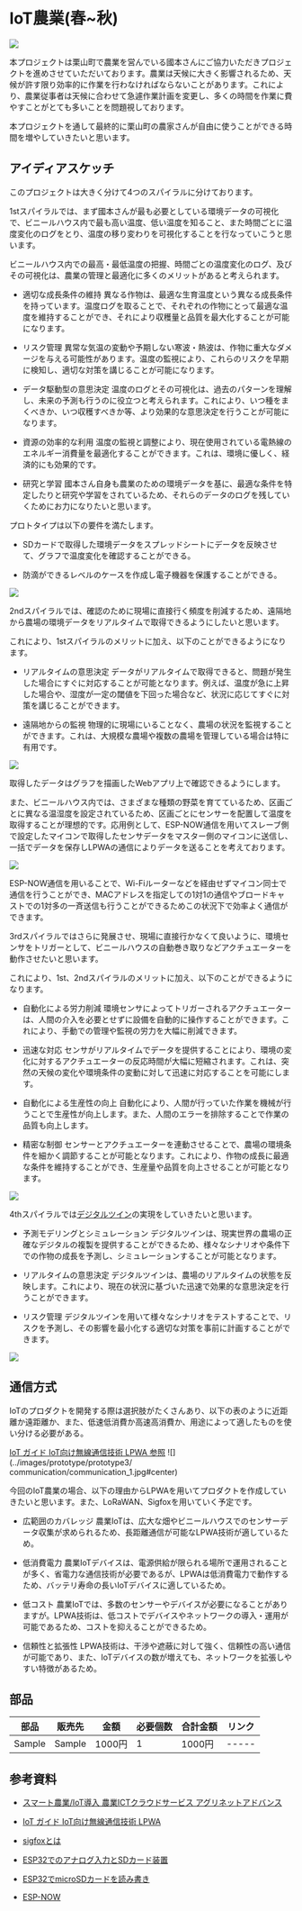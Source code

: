 <head>
  <link href="../css/extra.css" rel="stylesheet"></link>
</head>

# IoT農業(春~秋)

![](../images/prototype/prototype3/field/field_1.JPG#center)

本プロジェクトは栗山町で農業を営んでいる國本さんにご協力いただきプロジェクトを進めさせていただいております。農業は天候に大きく影響されるため、天候が許す限り効率的に作業を行わなければならないことがあります。これにより、農業従事者は天候に合わせて急遽作業計画を変更し、多くの時間を作業に費やすことがとても多いことを問題視しております。

本プロジェクトを通して最終的に栗山町の農家さんが自由に使うことができる時間を増やしていきたいと思います。

## アイディアスケッチ

このプロジェクトは大きく分けて4つのスパイラルに分けております。

1stスパイラルでは、まず國本さんが最も必要としている環境データの可視化で、ビニールハウス内で最も高い温度、低い温度を知ること、また時間ごとに温度変化のログをとり、温度の移り変わりを可視化することを行なっていこうと思います。

ビニールハウス内での最高・最低温度の把握、時間ごとの温度変化のログ、及びその可視化は、農業の管理と最適化に多くのメリットがあると考えられます。

- 適切な成長条件の維持
異なる作物は、最適な生育温度という異なる成長条件を持っています。温度ログを取ることで、それぞれの作物にとって最適な温度を維持することができ、それにより収穫量と品質を最大化することが可能になります。

- リスク管理
異常な気温の変動や予期しない寒波・熱波は、作物に重大なダメージを与える可能性があります。温度の監視により、これらのリスクを早期に検知し、適切な対策を講じることが可能になります。

- データ駆動型の意思決定
温度のログとその可視化は、過去のパターンを理解し、未来の予測も行うのに役立つと考えられます。これにより、いつ種をまくべきか、いつ収穫すべきか等、より効果的な意思決定を行うことが可能になります。

- 資源の効率的な利用
温度の監視と調整により、現在使用されている電熱線のエネルギー消費量を最適化することができます。これは、環境に優しく、経済的にも効果的です。

- 研究と学習
國本さん自身も農業のための環境データを基に、最適な条件を特定したりと研究や学習をされているため、それらのデータのログを残していくためにお力になりたいと思います。


プロトタイプは以下の要件を満たします。


- SDカードで取得した環境データをスプレッドシートにデータを反映させて、グラフで温度変化を確認することができる。

- 防滴ができるレベルのケースを作成し電子機器を保護することができる。

![](../images/prototype/prototype3/idea_sketch/idea_sketch_1.jpg#center)



2ndスパイラルでは、確認のために現場に直接行く頻度を削減するため、遠隔地から農場の環境データをリアルタイムで取得できるようにしたいと思います。

これにより、1stスパイラルのメリットに加え、以下のことができるようになります。

- リアルタイムの意思決定
データがリアルタイムで取得できると、問題が発生した場合にすぐに対応することが可能となります。例えば、温度が急に上昇した場合や、湿度が一定の閾値を下回った場合など、状況に応じてすぐに対策を講じることができます。

- 遠隔地からの監視
物理的に現場にいることなく、農場の状況を監視することができます。これは、大規模な農場や複数の農場を管理している場合は特に有用です。

![](../images/prototype/prototype3/idea_sketch/idea_sketch_2.jpg#center)

取得したデータはグラフを描画したWebアプリ上で確認できるようにします。


また、ビニールハウス内では、さまざまな種類の野菜を育てているため、区画ごとに異なる温湿度を設定されているため、区画ごとにセンサーを配置して温度を取得することが理想的です。応用例として、ESP-NOW通信を用いてスレーブ側で設定したマイコンで取得したセンサデータをマスター側のマイコンに送信し、一括でデータを保存しLPWAの通信によりデータを送ることを考えております。

![](../images/prototype/prototype3/idea_sketch/idea_sketch_5.jpg#center)

ESP-NOW通信を用いることで、Wi-Fiルーターなどを経由せずマイコン同士で通信を行うことができ、MACアドレスを指定しての1対1の通信やブロードキャストでの1対多の一斉送信も行うことができるためこの状況下で効率よく通信ができます。

3rdスパイラルではさらに発展させ、現場に直接行かなくて良いように、環境センサをトリガーとして、ビニールハウスの自動巻き取りなどアクチュエーターを動作させたいと思います。

これにより、1st、2ndスパイラルのメリットに加え、以下のことができるようになります。
- 自動化による労力削減
環境センサによってトリガーされるアクチュエーターは、人間の介入を必要とせずに設備を自動的に操作することができます。これにより、手動での管理や監視の労力を大幅に削減できます。

- 迅速な対応
センサがリアルタイムでデータを提供することにより、環境の変化に対するアクチュエーターの反応時間が大幅に短縮されます。これは、突然の天候の変化や環境条件の変動に対して迅速に対応することを可能にします。

- 自動化による生産性の向上
自動化により、人間が行っていた作業を機械が行うことで生産性が向上します。また、人間のエラーを排除することで作業の品質も向上します。

- 精密な制御
センサーとアクチュエーターを連動させることで、農場の環境条件を細かく調節することが可能となります。これにより、作物の成長に最適な条件を維持することができ、生産量や品質を向上させることが可能となります。

![](../images/prototype/prototype3/idea_sketch/idea_sketch_3.jpg#center)

4thスパイラルでは[デジタルツイン](https://www.ntt.com/bizon/glossary/j-t/digital-twin.html#:~:text=%E3%83%87%E3%82%B8%E3%82%BF%E3%83%AB%E3%83%84%E3%82%A4%E3%83%B3%EF%BC%88DigitalTwin%EF%BC%89%E3%81%A8%E3%81%AF,%E3%81%99%E3%82%8B%E6%8A%80%E8%A1%93%E3%81%AE%E3%81%93%E3%81%A8%E3%81%A7%E3%81%99%E3%80%82)の実現をしていきたいと思います。

- 予測モデリングとシミュレーション
デジタルツインは、現実世界の農場の正確なデジタルの複製を提供することができるため、様々なシナリオや条件下での作物の成長を予測し、シミュレーションすることが可能となります。

- リアルタイムの意思決定
デジタルツインは、農場のリアルタイムの状態を反映します。これにより、現在の状況に基づいた迅速で効果的な意思決定を行うことができます。

- リスク管理
デジタルツインを用いて様々なシナリオをテストすることで、リスクを予測し、その影響を最小化する適切な対策を事前に計画することができます。


![](../images/prototype/prototype3/idea_sketch/idea_sketch_4.jpg#center)

## 通信方式
IoTのプロダクトを開発する際は選択肢がたくさんあり、以下の表のように近距離か遠距離か、また、低速低消費か高速高消費か、用途によって適したものを使い分ける必要がある。

[IoT ガイド IoT向け無線通信技術 LPWA 参照](https://jp.rs-online.com/web/generalDisplay.html?id=ideas-and-advice/iot-internet-of-things)
![](../images/prototype/prototype3/ communication/communication_1.jpg#center)

今回のIoT農業の場合、以下の理由からLPWAを用いてプロダクトを作成していきたいと思います。また、LoRaWAN、Sigfoxを用いていく予定です。

- 広範囲のカバレッジ
農業IoTは、広大な畑やビニールハウスでのセンサーデータ収集が求められるため、長距離通信が可能なLPWA技術が適しているため。

- 低消費電力
農業IoTデバイスは、電源供給が限られる場所で運用されることが多く、省電力な通信技術が必要であるが、LPWAは低消費電力で動作するため、バッテリ寿命の長いIoTデバイスに適しているため。

- 低コスト
農業IoTでは、多数のセンサーやデバイスが必要になることがありますが。LPWA技術は、低コストでデバイスやネットワークの導入・運用が可能であるため、コストを抑えることができるため。

- 信頼性と拡張性
LPWA技術は、干渉や遮蔽に対して強く、信頼性の高い通信が可能であり、また、IoTデバイスの数が増えても、ネットワークを拡張しやすい特徴があるため。


## 部品
|    部品    | 販売先 |  金額 | 必要個数 |   合計金額   | リンク |
| --------- | ----- | ---- | ------- | ----------- | ----- |
|   Sample  | Sample | 1000円 |   1  |     1000円   | ----- |

## 参考資料
- [スマート農業/IoT導入 農業ICTクラウドサービス アグリネットアドバンス](https://pr.nepon.co.jp/lp/a02)

- [IoT ガイド IoT向け無線通信技術 LPWA](https://jp.rs-online.com/web/generalDisplay.html?id=ideas-and-advice/iot-internet-of-things)
- [sigfoxとは](https://www.kccs.co.jp/sigfox/service/)
- [ESP32でのアナログ入力とSDカード装置](http://marchan.e5.valueserver.jp/cabin/comp/jbox/arc202/doc21104.html)
- [ESP32でmicroSDカードを読み書き](https://kanpapa.com/today/2023/01/esp32-otafab-study-microsd.html)
- [ESP-NOW](https://docs.espressif.com/projects/esp-idf/en/latest/esp32/api-reference/network/esp_now.html)
